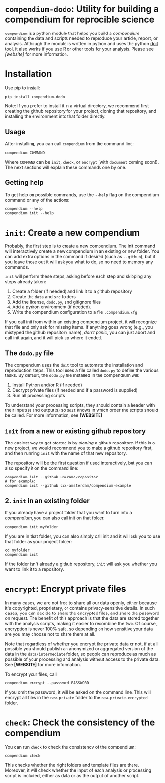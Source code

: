 # `compendium-dodo`: Utility for building a compendium for reprocible science 

`compendium` is a python module that helps you build a *compendium* containing the data and scripts needed to reproduce your article, report, or analysis.
Although the module is written in python and uses the python [doit](https://pydoit.org/) tool, it also works if you use R or other tools for your analysis. 
Please see *[website]* for more information. 

# Installation

Use pip to install:

```
pip install compendium-dodo
```

Note: If you prefer to install it in a virtual directory, 
we recommend first creating the github repository for your project, cloning that repository, and installing the environment into that folder directly. 

## Usage

After installing, you can call `compendium` from the command line:

```
compendium COMMAND
```

Where `COMMAND` can be `init`, `check`, or `encrypt` (with `document` coming soon!). 
The next sections will explain these commands one by one. 


## Getting help 

To get help on possible commands, use the `--help` flag on the compendium command or any of the actions:

```
compendium --help
compendium init --help
```

# `init`: Create a new compendium

Probably, the first step is to create a new compendium. 
The init command will interactively create a new compendium in an existing or new folder. 
You can add extra options in the command if desired (such as `--github`), but if you leave those out it will ask you what to do,
so no need to memory any commands. 

`init` will perform these steps, asking before each step and skipping any steps already taken:

1. Create a folder (if needed) and link it to a github repository
2. Create the `data` and `src` folders
3. Add the license, `dodo.py`, and gitignore files
4. Add a python environment (if needed).
5. Write the compendium configuration to a file `.compendium.cfg`

If you call init from within an existing compendium project, it will recognize that file and only ask for missing items. 
If anything goes wrong (e.g., you mistyped the github repository name), *don't panic*, you can just abort and call init again, and it will pick up where it ended.

## The `dodo.py` file

The compendium uses the `doit` tool to automate the installation and reproduction steps. 
This tool uses a file called `dodo.py` to define the various tasks.
By default, the `dodo.py` file installed in the compendium will:

1. Install Python and/or R (if needed)
2. Decrypt private files (if needed and if a password is supplied)
3. Run all processing scripts

To understand your processing scripts, they should contain a header with their input(s) and output(s) so `doit` knows in which order the scripts should be called.
For more information, see **[WEBSITE]**

## `init` from a new or existing github repository

The easiest way to get started is by *cloning* a github repository. 
If this is a new project, we would recommend you to make a github repository first, 
and then running `init` with the name of that new repository.

The repository will be the first question if used interactively, but you can also specify it on the command line:

```
compendium init --github userame/repositor
# for example:
compendium init --github ccs-amsterdam/compendium-example
```

## 2. `init` in an existing folder

If you already have a project folder that you want to turn into a *compendium*, you can also call init on that folder. 

```
compendium init myfolder
```

If you are in that folder, you can also simply call init and it will ask you to use that folder as your project folder:

```
cd myfolder
compendium init
```

If the folder isn't already a github repository, `init` will ask you whether you want to link it to a repository. 

# `encrypt`: Encrypt private files

In many cases, we are not free to share all our data openly, either because it's copyrighted, proprietary, or contains privacy-sensitive details. 
In such cases, you can decide to share the encrypted files, and share the password on request. 
The benefit of this approach is that the data are stored together with the analysis scripts, making it easier to recombine the two.
Of course, encryption is never 100% safe, so depending on how sensitive your data are you may choose not to share them at all. 

Note that regardless of whether you encrypt the private data or not, if at all possible you should publish an anonymized or aggregated version of the data in the `data/intermediate` folder, so people can reproduce as much as possible of your processing and analysis without access to the private data. See **[WEBSITE]** for more information. 

To encrypt your files, call

```
compendium encrypt --password PASSWORD
```

If you omit the password, it will be asked on the command line. 
This will encrypt all files in the `raw-private` folder to the `raw-private-encrypted` folder.

# `check`: Check the consistency of the compendium

You can run `check` to check the consistency of the compendium:

```
compendium check
```

This checks whether the right folders and template files are there.
Moreover, it will check whether the input of each analysis or processing script is included, either as data or as the output of another script. 
